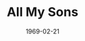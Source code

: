 ---
title: All My Sons
date: 1969-02-21
opening_date: 1969-02-21
closing_date: 1969-03-01
layout: productions
playbill:
Theatre: Theatre Jacksonville
Venue: Little Theatre
cast:
- Joe Keller: Norman Howard
- Kate Keller: Terry McIntire
- Chris Keller: Mashall Grauer
- Ann Deever: Diane Somerville
- George Deever: John Wolters
- Dr. Jim Bayliss: Herb Marks
- Sue Bayliss: Mary Coyle
- Frank Lubey: Rennie Jones
- Lydia Lubey: Harriet Miltenberg
- Bert: Eric Fielding
crew:
- Director: Robert Knowles
- Scenic Design: David Herwitz
- Stage Manager: Douglas Thomas
- Assistant Stage Manager: Wayne Wofford
- Lighting:
  - Hal Nearhoof
  - Jimmy Merrill
- Sound: Mike Fetters
- Properties:
  - Katie Raven
  - Lollie Raven
  - Suzanne Lanier
  - Norma Patrick
- Set Construction:
  - Ham Waddell
  - David Herwitz
  - Becky Williams
  - Aileen Davis
  - June Fletcher
  - Thomas Fletcher, Jr.
  - Margaret Winstead
  - Rennie Jones
  - Bob Hilgenberg
  - Mary Ellen Calhoun
  - Mike Fetters
  - Jimmy Merrill
  - James Raney
  - Nancy Gibson
  - Pam Marshall
  - Debbie Dunn
- Make-up: John Walker
- Publicity:
  - Rosa Harlan
  - L.A. Hanson
---
